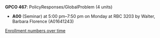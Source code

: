 **GPCO 467**: PolicyResponses/GlobalProblem (4 units)

- **A00** (Seminar) at 5:00 pm–7:50 pm on Monday at RBC 3203 by Walter, Barbara Florence (A01641243)

[Enrollment numbers over time](./GPCO467.tsv)
